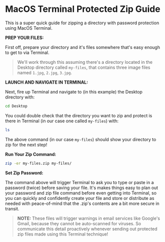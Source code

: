 # MacOS Terminal Protected Zip Guide

This is a super quick guide for zipping a directory with password protection using MacOS Terminal.


**PREP YOUR FILES:**

First off, prepare your directory and it's files somewhere that's easy enough to get to via Terminal.

> We'll work through this assuming there's a directory located in the Desktop directory called `my-files`, that contains three image files named `1.jpg`, `2.jpg`, `3.jpg`.


**LAUNCH AND NAVIGATE IN TERMINAL:**

Next, fire up Terminal and navigate to (in this example) the Desktop directory with:

```bash
cd Desktop
```

You could double check that the directory you want to zip and protect is there in Terminal (in our case one called `my-files`) with:

```bash
ls
```

The above command (in our case `my-files`) should show your directory to zip for the next step!


**Run Your Zip Command:**

```bash
zip -er my-files.zip my-files/
```


**Set Zip Password:**

The command above will trigger Terminal to ask you to type or paste in a password (twice) before saving your file. It's makes things easy to plan out your password and zip file command before even getting into Terminal, so you can quickly and confidently create your file and store or distribute as needed with peace-of-mind that the .zip's contents are a bit more secure in transit.

> **NOTE:** These files will trigger warnings in email services like Google's Gmail, because they cannot be auto-scanned for viruses. So communicate this detail proactively whenever sending out protected zip files made using this Terminal technique!
> 
